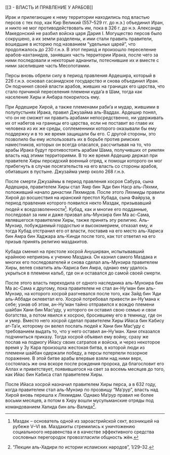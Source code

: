[[3 - ВЛАСТЬ И ПРАВЛЕНИЕ У АРАБОВ]]

Ирак и прилегающие к нему территории находились под властью персов с тех пор, как Кир Великий (557–529 гг. до н.э.) объединил Иран, и никто не мог противодействовать им, пока в 326 г. до н.э. Александр Македонский не разбил войска царя Дария I. Могущество персов было сокрушено, а их земли разделены, и ими стали править правители, вошедшие в историю под названием “удельных царей”, что продолжалось до 230 г.н.э. В этот период и произошло переселение арабов-кахтанидов, занявших часть территории Ирака, после чего за ними последовали и некоторые аднаниты, потеснившие их и вместе с ними заселившие часть Месопотамии.

Персы вновь обрели силу в период правления Ардешира, который в 226 г.н.э. основал сасанидское государство и снова объединил Иран. Он подчинил своей власти арабов, живших на границах его царства, что стало причиной переселения племени куда‘а в Шам, тогда как население Хиры и Анбара покорилось ему.

При Ардешире Хирой, а также племенами раби‘а и мудар, жившими в полупустынях Ирака, правил Джузайма аль-Ваддах. Ардешир понял, что он не сможет ни править арабами непосредственно, ни удерживать их от набегов на границы его царства, если не поставит во главе их человека из их же среды, соплеменники которого оказывали бы ему поддержку и в то же время защищали бы его. С другой стороны, это позволило бы ему использовать их в борьбе против римских наместников, которых он всегда опасался, рассчитывая на то, что арабы Ирака будут противостоять арабам Шама, получивших от римлян власть над этими территориями. В то же время Ардешир держал при правителе Хиры персидский военный отряд, к помощи которого он мог прибегнуть в случае посягательств на его власть со стороны арабов, обитавших в пустыне. Джузайма умер около 268 г.н.э.

После смерти Джузаймы в период правления хосроя Сабура, сына Ардешира, правителем Хиры стал ‘Амр бин ‘Ади бин Наср аль-Ляхми, положивший начало династии Ляхмидов. После этого Ляхмиды правили Хирой до восшествия на иранский престол Кубада, сына Файруза, в период правления которого появился некто Маздак, призывавший людей к вседозволенности[^1]. Кубад, как и многие его подданные, последовал за ним и даже призвал аль-Мунзира бин Ма ас-Сама, являвшегося правителем Хиры, также принять эту религию. Аль-Мунзир, побуждаемый гордостью и высокомерием, отказал ему, и тогда Кубад отстранил его от власти, поставив на его место аль-Хариса бин Амра бин Хаджара аль-Кинди после того, как тот ответил на его призыв принять религию маздакитов.

Кубада сменил на престоле хосрой Ануширван, испытывавший крайнюю неприязнь к учению Маздака. Он казнил самого Маздака и многих его последователей и снова сделал аль-Мунзира правителем Хиры, велев схватить аль-Хариса бин Амра, однако ему удалось укрыться в племени кальб, где он и оставался до самой своей смерти.

После этого власть переходила от одного наследника аль-Мунзира бин Ма ас-Сама к другому, пока правителем не стал ан-Ну‘ман бин аль-Мунзир, на которого хосрой разгневался после того, как Зайд бин ‘Ади аль-Аббади оклеветал его. Хосрой потребовал привести ан-Ну‘мана к себе; узнав об этом, ан-Ну‘ман тайно отправился к вождю племени шайбан Хани бин Мас‘уду, у которого он оставил свою семью и свои богатства, а потом явился к хосрою, бросившему его в темницу, где он и умер. Вместо него хосрой сделал правителем Хиры Ийаса бин Кабису ат-Та’и, которому он велел послать людей к Хани бин Мас‘уду с требованием выдать то, что у него оставил ан-Ну‘ман. Хани отказался подчиниться приказу. Тогда хосрой объявил ему войну, сразу же послав на подмогу Ийасу своих сатрапов и войска, и через некоторое время у Зу Кара произошла жестокая битва, в которой люди из племени шайбан одержали победу, а персы потерпели позорное поражение. В этой битве арабы впервые взяли над ними верх, состоялась же она вскоре после рождения пророка, да благословит его Аллах и приветствует, появившегося на свет за восемь месяцев до того, как Ийас бин Кабиса стал правителем Хиры.

После Ийаса хосрой назначил правителем Хиры перса, а в 632 году, когда правителем стал аль-Мунзир по прозвищу “Ма‘рур”, власть над Хирой вновь перешла к Ляхмидам. Однако Ма‘рур правил не более восьми месяцев, а потом в Хиру вошли мусульманские отряды под командованием Халида бин аль-Валида[^2].

[^1]: Маздак – основатель одной из зароастрийской сект, возникшей на рубеже V–VI вв. Маздакиты стремились к уничтожению социальноого неравенства и в качестве эффективного средства сословных перегородок провозгласили общность жён.

[^2]: “Лекции аль-Хадири по истории исламских народов”, 1/29–32.

